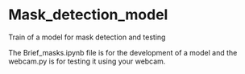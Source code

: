# Mask_detection_model
Train of a model for mask detection and testing

The Brief_masks.ipynb file is for the development of a model and the webcam.py is for testing it using your webcam.

